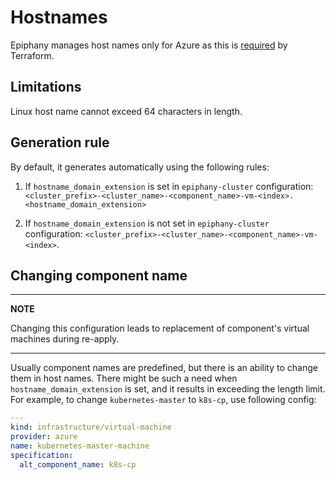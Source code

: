 # Hostnames

Epiphany manages host names only for Azure as this is
[required](https://registry.terraform.io/providers/hashicorp/azurerm/latest/docs/resources/virtual_machine#computer_name) by Terraform.

## Limitations

Linux host name cannot exceed 64 characters in length.

## Generation rule

By default, it generates automatically using the following rules:

1. If `hostname_domain_extension` is set in `epiphany-cluster` configuration:
`<cluster_prefix>-<cluster_name>-<component_name>-vm-<index>.<hostname_domain_extension>`

2. If `hostname_domain_extension` is not set in `epiphany-cluster` configuration:
`<cluster_prefix>-<cluster_name>-<component_name>-vm-<index>`.

## Changing component name

---
**NOTE**

Changing this configuration leads to replacement of component's virtual machines during re-apply.

---

Usually component names are predefined, but there is an ability to change them in host names.
There might be such a need when `hostname_domain_extension` is set, and it results in exceeding the length limit.
For example, to change `kubernetes-master` to `k8s-cp`, use following config:

```yaml
---
kind: infrastructure/virtual-machine
provider: azure
name: kubernetes-master-machine
specification:
  alt_component_name: k8s-cp
```
